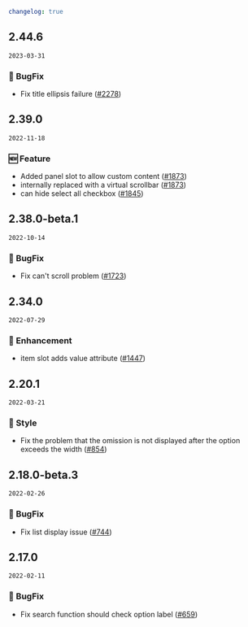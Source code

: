 ```yaml
changelog: true
```

## 2.44.6

`2023-03-31`

### 🐛 BugFix

- Fix title ellipsis failure ([#2278](https://github.com/arco-design/arco-design-vue/pull/2278))


## 2.39.0

`2022-11-18`

### 🆕 Feature

- Added panel slot to allow custom content ([#1873](https://github.com/arco-design/arco-design-vue/pull/1873))
- internally replaced with a virtual scrollbar ([#1873](https://github.com/arco-design/arco-design-vue/pull/1873))
- can hide select all checkbox ([#1845](https://github.com/arco-design/arco-design-vue/pull/1845))


## 2.38.0-beta.1

`2022-10-14`

### 🐛 BugFix

- Fix can't scroll problem ([#1723](https://github.com/arco-design/arco-design-vue/pull/1723))


## 2.34.0

`2022-07-29`

### 💎 Enhancement

- item slot adds value attribute ([#1447](https://github.com/arco-design/arco-design-vue/pull/1447))


## 2.20.1

`2022-03-21`

### 💅 Style

- Fix the problem that the omission is not displayed after the option exceeds the width ([#854](https://github.com/arco-design/arco-design-vue/pull/854))


## 2.18.0-beta.3

`2022-02-26`

### 🐛 BugFix

- Fix list display issue ([#744](https://github.com/arco-design/arco-design-vue/pull/744))


## 2.17.0

`2022-02-11`

### 🐛 BugFix

- Fix search function should check option label ([#659](https://github.com/arco-design/arco-design-vue/pull/659))


